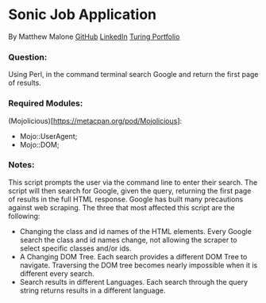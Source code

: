 # Sonic Job Application
By Matthew Malone
[GitHub](https://github.com/matthewdshepherd)
[LinkedIn](https://www.linkedin.com/in/matthewdmalone/)
[Turing Portfolio](alumni.turing.io/alumni/matthew-malone)

### Question:
Using Perl, in the command terminal search Google and return the first page of results.

### Required Modules:
(Mojolicious)[https://metacpan.org/pod/Mojolicious]:
- Mojo::UserAgent;
- Mojo::DOM; 

### Notes:
This script prompts the user via the command line to enter their search. The script will then search for Google, given the query,  returning the first page of results in the full HTML response. Google has built many precautions against web scraping. The three that most affected this script are the following:
- Changing the class and id names of the HTML elements. Every Google search the class and id names change, not allowing the scraper to select specific classes and/or ids.
- A Changing DOM Tree. Each search provides a different DOM Tree to navigate. Traversing the DOM tree becomes nearly impossible when it is different every search.
- Search results in different Languages. Each search through the query string returns results in a different language.